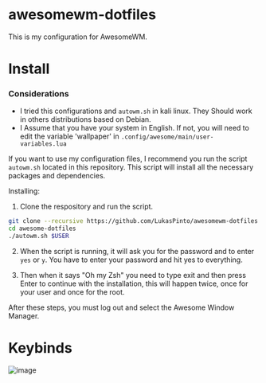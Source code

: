# awesomewm-dotfiles

This is my configuration for AwesomeWM.

# Install

### Considerations

- I tried this configurations and `autowm.sh` in kali linux. They Should work in others distributions based on Debian.
- I Assume that you have your system in English. If not, you will need to edit the variable 'wallpaper' in `.config/awesome/main/user-variables.lua`  


If you want to use my configuration files, I recommend you run the script `autowm.sh` located in this repository. This script will install all
the necessary packages and dependencies.

Installing:

1. Clone the respository and run the script.
  ```bash
  git clone --recursive https://github.com/LukasPinto/awesomewm-dotfiles.git
  cd awesome-dotfiles
  ./autowm.sh $USER
   ```
2. When the script is running, it will ask you for the password and to enter `yes` or `y`. You have to enter your password and hit yes to everything.

3. Then when it says "Oh my Zsh" you need to type exit and then press Enter to continue with the installation, this will happen twice, once for your user and once for the root.


After these steps, you must log out and select the Awesome Window Manager.

# Keybinds
![image](https://github.com/LukasPinto/awesomewm-dotfiles/assets/73002372/63d3fdbe-57d2-4bff-9853-9f051940aba9)

